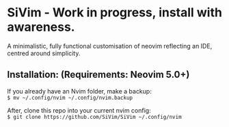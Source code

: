# SiVim - Work in progress, install with awareness.
A minimalistic, fully functional customisation of neovim reflecting an IDE, centred around simplicity.

## Installation: (Requirements: Neovim 5.0+)
If you already have an Nvim folder, make a backup: </br>
`$ mv ~/.config/nvim ~/.config/nvim.backup`

After, clone this repo into your current nvim config: </br>
`$ git clone https://github.com/SiVim/SiVim ~/.config/nvim`
